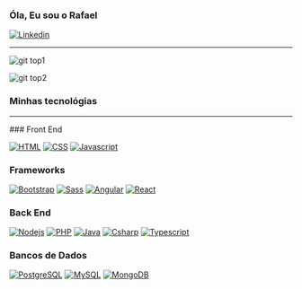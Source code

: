 ### Óla, Eu sou o Rafael 


[![Linkedin](https://img.shields.io/badge/LinkedIn-0077B5?style=for-the-badge&logo=linkedin&logoColor=white)](https://www.linkedin.com/in/rafael-lopes-do-nascimento-517a22247)

<hr>

  
  ![git top1](	https://github-readme-stats.vercel.app/api?username=RafaelLopesDoNascimento&theme=blue-green)
  
![git top2](https://github-readme-stats.vercel.app/api/top-langs/?username=RafaelLopesDoNascimento&theme=blue-green)





### Minhas tecnológias 

<hr/>
### Front End

[ ![HTML](https://img.shields.io/badge/HTML5-E34F26?style=for-the-badge&logo=html5&logoColor=white
)](https://github.com/RafaelLopesDoNascimento)
[![CSS](https://img.shields.io/badge/CSS3-1572B6?style=for-the-badge&logo=css3&logoColor=white)](https://github.com/RafaelLopesDoNascimento)
[![Javascript](https://img.shields.io/badge/JavaScript-323330?style=for-the-badge&logo=javascript&logoColor=F7DF1E)](https://github.com/RafaelLopesDoNascimento)

### Frameworks

[![Bootstrap](https://img.shields.io/badge/Bootstrap-563D7C?style=for-the-badge&logo=bootstrap&logoColor=white)](https://github.com/RafaelLopesDoNascimento)
[![Sass](https://img.shields.io/badge/Sass-CC6699?style=for-the-badge&logo=sass&logoColor=white)](https://github.com/RafaelLopesDoNascimento)
[![Angular](https://img.shields.io/badge/Angular-DD0031?style=for-the-badge&logo=angular&logoColor=white)](https://github.com/RafaelLopesDoNascimento)
[![React](https://img.shields.io/badge/React-20232A?style=for-the-badge&logo=react&logoColor=61DAFB)](https://github.com/RafaelLopesDoNascimento)

### Back End

[![Nodejs](https://img.shields.io/badge/Node.js-43853D?style=for-the-badge&logo=node.js&logoColor=white)](https://github.com/RafaelLopesDoNascimento)
[![PHP](https://img.shields.io/badge/PHP-777BB4?style=for-the-badge&logo=php&logoColor=white)](https://github.com/RafaelLopesDoNascimento)
[![Java](https://img.shields.io/badge/Java-ED8B00?style=for-the-badge&logo=openjdk&logoColor=white)](https://github.com/RafaelLopesDoNascimento)
[![Csharp](https://img.shields.io/badge/C%23-239120?style=for-the-badge&logo=c-sharp&logoColor=white)](https://github.com/RafaelLopesDoNascimento)
[![Typescript](https://img.shields.io/badge/TypeScript-007ACC?style=for-the-badge&logo=typescript&logoColor=white)](https://github.com/RafaelLopesDoNascimento)

### Bancos de Dados
[![PostgreSQL](https://img.shields.io/badge/PostgreSQL-316192?style=for-the-badge&logo=postgresql&logoColor=white)](https://github.com/RafaelLopesDoNascimento)
[![MySQL](https://img.shields.io/badge/MySQL-00000F?style=for-the-badge&logo=mysql&logoColor=white)](https://github.com/RafaelLopesDoNascimento)
[![MongoDB](https://img.shields.io/badge/MongoDB-4EA94B?style=for-the-badge&logo=mongodb&logoColor=white)](https://github.com/RafaelLopesDoNascimento)
